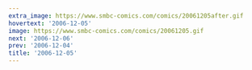 ```yaml
---
extra_image: https://www.smbc-comics.com/comics/20061205after.gif
hovertext: '2006-12-05'
image: https://www.smbc-comics.com/comics/20061205.gif
next: '2006-12-06'
prev: '2006-12-04'
title: '2006-12-05'
---
```

